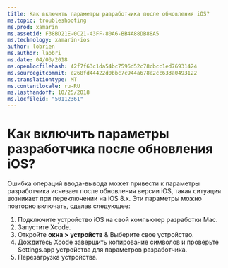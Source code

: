 ```yaml
---
title: Как включить параметры разработчика после обновления iOS?
ms.topic: troubleshooting
ms.prod: xamarin
ms.assetid: F38BD21E-0C21-43FF-80A6-BB4A88DB88A5
ms.technology: xamarin-ios
author: lobrien
ms.author: laobri
ms.date: 04/03/2018
ms.openlocfilehash: 42f7f63c1da54bc7596d52c78cbcc1ed76931424
ms.sourcegitcommit: e268fd44422d0bbc7c944a678e2cc633a0493122
ms.translationtype: MT
ms.contentlocale: ru-RU
ms.lasthandoff: 10/25/2018
ms.locfileid: "50112361"
---
```

# <a name="how-can-i-reenable-developer-options-after-updating-ios"></a>Как включить параметры разработчика после обновления iOS?

Ошибка операций ввода-вывода может привести к параметры разработчика исчезает после обновления версии iOS, такая ситуация возникает при переключении на iOS 8.x. Эти параметры можно повторно включать, сделав следующее:

1. Подключите устройство iOS на свой компьютер разработки Mac.
2. Запустите Xcode.
3. Откройте **окна > устройств** & Выберите свое устройство.
4. Дождитесь Xcode завершить копирование символов и проверьте Settings.app устройства для параметров разработчика.
5. Перезагрузка устройства.
